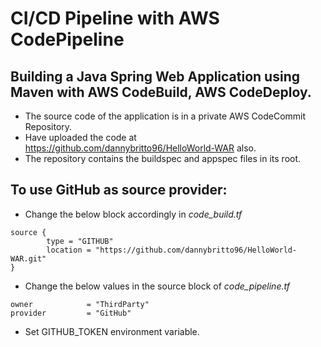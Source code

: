 # CI/CD Pipeline with AWS CodePipeline

## Building a Java Spring Web Application using Maven with AWS CodeBuild, AWS CodeDeploy.

- The source code of the application is in a private AWS CodeCommit Repository. 
- Have uploaded the code at https://github.com/dannybritto96/HelloWorld-WAR also.
- The repository contains the buildspec and appspec files in its root.

## To use GitHub as source provider:

- Change the below block accordingly in *code_build.tf*
```hcl
source {
        type = "GITHUB"
        location = "https://github.com/dannybritto96/HelloWorld-WAR.git"
}
```
- Change the below values in the source block of *code_pipeline.tf*
```hcl
owner            = "ThirdParty"
provider         = "GitHub"
```
- Set GITHUB_TOKEN environment variable.